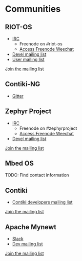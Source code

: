# Communities

## RIOT-OS

- [IRC](irc://irc.freenode.net/#riot-os)
  - Freenode on #riot-os
  - [Access Freenode Weechat](http://webchat.freenode.net/)
- [Devel mailing list](mailto:devel@riot-os.org)
- [User mailing list](mailto:users@riot-os.org)

[Join the mailing list](https://lists.riot-os.org/)

## Contiki-NG

- [Gitter](https://gitter.im/contiki-ng/Developers)

## Zephyr Project

- [IRC](irc://irc.freenode.net/#zephyrproject)
  - Freenode on #zephyrproject
  - [Access Freenode Weechat](http://webchat.freenode.net/)
- [Devel mailing list](mailto:devel@lists.zephyrproject.org )

[Join the mailing list](https://lists.zephyrproject.org/)

## Mbed OS

TODO: Find contact information

## Contiki

- [Contiki developers mailing list](contiki-developers@lists.sourceforge.net)

[Join the mailing list](https://lists.sourceforge.net/lists/listinfo/contiki-developers)

## Apache Mynewt

- [Slack](mynewt.slack.com)
- [Dev mailing list](dev@mynewt.apache.org)

[Join the mailing list](mailto:dev-subscribe@mynewt.apache.org)